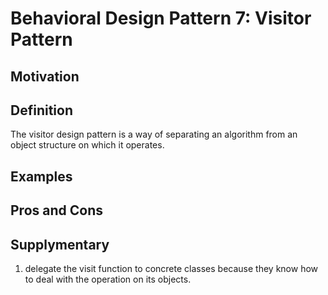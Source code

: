 # Behavioral Design Pattern 7: Visitor Pattern

## Motivation


## Definition

The visitor design pattern is a way of separating an algorithm from an object structure on which it operates.


## Examples


## Pros and Cons


## Supplymentary

1. delegate the visit function to concrete classes because they know how to deal with the operation on its objects.

